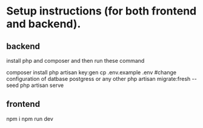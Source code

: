 # Setup instructions (for both frontend and backend).

## backend

install php and composer and then run these command

composer install
php artisan key:gen
cp .env.example .env
#change configuration of datbase postgress or any other 
php artisan migrate:fresh --seed
php artisan serve 

## frontend

npm i 
npm run dev